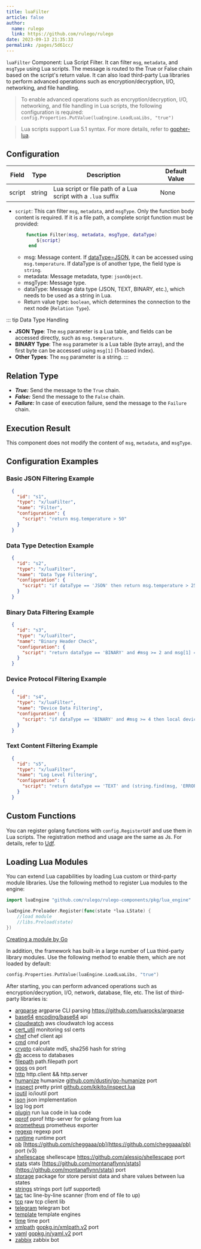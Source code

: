 ```yaml
---
title: luaFilter
article: false
author: 
  name: rulego
  link: https://github.com/rulego/rulego
date: 2023-09-13 21:35:33
permalink: /pages/5d61cc/
---
```


`luaFilter` Component: Lua Script Filter. It can filter `msg`, `metadata`, and `msgType` using Lua scripts. The message is routed to the True or False chain based on the script's return value. It can also load third-party Lua libraries to perform advanced operations such as encryption/decryption, I/O, networking, and file handling.

> To enable advanced operations such as encryption/decryption, I/O, networking, and file handling in Lua scripts, the following configuration is required: `config.Properties.PutValue(luaEngine.LoadLuaLibs, "true")`

> Lua scripts support Lua 5.1 syntax. For more details, refer to [gopher-lua](https://github.com/yuin/gopher-lua ).

## Configuration

| Field     | Type     | Description                          | Default Value |
|----------|---------|-------------------------------------|--------------|
| script   | string  | Lua script or file path of a Lua script with a `.lua` suffix | None         |

- `script`: This can filter `msg`, `metadata`, and `msgType`. Only the function body content is required. If it is a file path, a complete script function must be provided:

  ```lua
      function Filter(msg, metadata, msgType, dataType) 
          ${script} 
       end
  ```
  - msg: Message content. If [dataType=JSON](/pages/8ee82f/), it can be accessed using `msg.temperature`. If dataType is of another type, the field type is `string`.
  - metadata: Message metadata, type: `jsonObject`.
  - msgType: Message type.
  - dataType: Message data type (JSON, TEXT, BINARY, etc.), which needs to be used as a string in Lua.
  - Return value type: `boolean`, which determines the connection to the next node (`Relation Type`).

::: tip Data Type Handling
- **JSON Type**: The `msg` parameter is a Lua table, and fields can be accessed directly, such as `msg.temperature`.
- **BINARY Type**: The `msg` parameter is a Lua table (byte array), and the first byte can be accessed using `msg[1]` (1-based index).
- **Other Types**: The `msg` parameter is a string.
  :::

## Relation Type

- ***True:*** Send the message to the `True` chain.
- ***False:*** Send the message to the `False` chain.
- ***Failure:*** In case of execution failure, send the message to the `Failure` chain.

## Execution Result

This component does not modify the content of `msg`, `metadata`, and `msgType`.

## Configuration Examples

### Basic JSON Filtering Example
```json
  {
    "id": "s1",
    "type": "x/luaFilter",
    "name": "Filter",
    "configuration": {
      "script": "return msg.temperature > 50"
    }
  }
```

### Data Type Detection Example
```json
  {
    "id": "s2", 
    "type": "x/luaFilter",
    "name": "Data Type Filtering",
    "configuration": {
      "script": "if dataType == 'JSON' then return msg.temperature > 25 elseif dataType == 'BINARY' then return #msg > 10 else return string.len(msg) > 5 end"
    }
  }
```

### Binary Data Filtering Example
```json
  {
    "id": "s3",
    "type": "x/luaFilter", 
    "name": "Binary Header Check",
    "configuration": {
      "script": "return dataType == 'BINARY' and #msg >= 2 and msg[1] == 255 and msg[2] == 254"
    }
  }
```

### Device Protocol Filtering Example
```json
  {
    "id": "s4",
    "type": "x/luaFilter",
    "name": "Device Data Filtering", 
    "configuration": {
      "script": "if dataType == 'BINARY' and #msg >= 4 then local deviceId = msg[1] * 256 + msg[2]; local functionCode = msg[3] * 256 + msg[4]; return deviceId == 4097 and (functionCode == 1 or functionCode == 2) else return false end"
    }
  }
```

### Text Content Filtering Example
```json
  {
    "id": "s5",
    "type": "x/luaFilter",
    "name": "Log Level Filtering",
    "configuration": {
      "script": "return dataType == 'TEXT' and (string.find(msg, 'ERROR') ~= nil or string.find(msg, 'WARN') ~= nil)"
    }
  }
```

## Custom Functions

You can register golang functions with `config.RegisterUdf` and use them in Lua scripts. The registration method and usage are the same as Js. For details, refer to [Udf](/en/pages/d59341/#udf).

## Loading Lua Modules

You can extend Lua capabilities by loading Lua custom or third-party module libraries. Use the following method to register Lua modules to the engine:
```go
import luaEngine "github.com/rulego/rulego-components/pkg/lua_engine"

luaEngine.Preloader.Register(func(state *lua.LState) {
	//load module
	//libs.Preload(state)
})
```
[Creating a module by Go](https://github.com/yuin/gopher-lua#Usage)

In addition, the framework has built-in a large number of Lua third-party library modules. Use the following method to enable them, which are not loaded by default:
```go
config.Properties.PutValue(luaEngine.LoadLuaLibs, "true")
```
After starting, you can perform advanced operations such as encryption/decryption, I/O, network, database, file, etc. The list of third-party libraries is:

* [argparse](https://github.com/vadv/gopher-lua-libs/tree/master/argparse) argparse CLI parsing <https://github.com/luarocks/argparse>
* [base64](https://github.com/vadv/gopher-lua-libs/tree/master/base64) [encoding/base64](https://pkg.go.dev/encoding/base64) api
* [cloudwatch](https://github.com/vadv/gopher-lua-libs/tree/master/aws/cloudwatch) aws cloudwatch log access
* [cert_util](https://github.com/vadv/gopher-lua-libs/tree/master/cert_util) monitoring ssl certs
* [chef](https://github.com/vadv/gopher-lua-libs/tree/master/chef) chef client api
* [cmd](https://github.com/vadv/gopher-lua-libs/tree/master/cmd) cmd port
* [crypto](https://github.com/vadv/gopher-lua-libs/tree/master/crypto) calculate md5, sha256 hash for string
* [db](https://github.com/vadv/gopher-lua-libs/tree/master/db) access to databases
* [filepath](https://github.com/vadv/gopher-lua-libs/tree/master/filepath) path.filepath port
* [goos](https://github.com/vadv/gopher-lua-libs/tree/master/goos) os port
* [http](https://github.com/vadv/gopher-lua-libs/tree/master/http) http.client && http.server
* [humanize](https://github.com/vadv/gopher-lua-libs/tree/master/humanize) humanize [github.com/dustin/go-humanize](https://github.com/dustin/go-humanize) port
* [inspect](https://github.com/vadv/gopher-lua-libs/tree/master/inspect) pretty print [github.com/kikito/inspect.lua](https://github.com/kikito/inspect.lua)
* [ioutil](https://github.com/vadv/gopher-lua-libs/tree/master/ioutil) io/ioutil port
* [json](https://github.com/vadv/gopher-lua-libs/tree/master/json) json implementation
* [log](https://github.com/vadv/gopher-lua-libs/tree/master/log) log port
* [plugin](https://github.com/vadv/gopher-lua-libs/tree/master/plugin) run lua code in lua code
* [pprof](https://github.com/vadv/gopher-lua-libs/tree/master/pprof) pprof http-server for golang from lua
* [prometheus](https://github.com/vadv/gopher-lua-libs/tree/master/prometheus/client) prometheus exporter
* [regexp](https://github.com/vadv/gopher-lua-libs/tree/master/regexp) regexp port
* [runtime](/runtime) runtime port
* [pb](https://github.com/vadv/gopher-lua-libs/tree/master/pb) [https://github.com/cheggaaa/pb](https://github.com/cheggaaa/pb) port (v3)
* [shellescape](https://github.com/vadv/gopher-lua-libs/tree/master/shellescape) shellescape <https://github.com/alessio/shellescape> port
* [stats](https://github.com/vadv/gopher-lua-libs/tree/master/stats) stats [https://github.com/montanaflynn/stats](https://github.com/montanaflynn/stats) port
* [storage](https://github.com/vadv/gopher-lua-libs/tree/master/storage) package for store persist data and share values between lua states
* [strings](https://github.com/vadv/gopher-lua-libs/tree/master/strings) strings port (utf supported)
* [tac](https://github.com/vadv/gopher-lua-libs/tree/master/tac) tac line-by-line scanner (from end of file to up)
* [tcp](https://github.com/vadv/gopher-lua-libs/tree/master/tcp) raw tcp client lib
* [telegram](https://github.com/vadv/gopher-lua-libs/tree/master/telegram) telegram bot
* [template](https://github.com/vadv/gopher-lua-libs/tree/master/template) template engines
* [time](https://github.com/vadv/gopher-lua-libs/tree/master/time) time port
* [xmlpath](https://github.com/vadv/gopher-lua-libs/tree/master/xmlpath) [gopkg.in/xmlpath.v2](https://gopkg.in/xmlpath.v2) port
* [yaml](https://github.com/vadv/gopher-lua-libs/tree/master/yaml) [gopkg.in/yaml.v2](https://gopkg.in/yaml.v2) port
* [zabbix](https://github.com/vadv/gopher-lua-libs/tree/master/zabbix) zabbix bot
